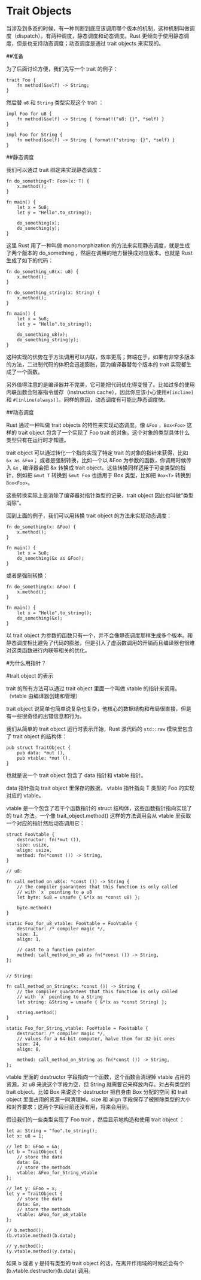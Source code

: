 Trait Objects
===

当涉及到多态的时候，有一种判断到底应该调用哪个版本的机制，这种机制叫做调度（dispatch）。有两种调度，静态调度和动态调度。Rust 更倾向于使用静态调度，但是也支持动态调度；动态调度是通过 trait objects 来实现的。

##准备

为了后面讨论方便，我们先写一个 trait 的例子：

	trait Foo {
	    fn method(&self) -> String;
	}

然后替 `u8` 和 `String` 类型实现这个 trait ：

	impl Foo for u8 {
	    fn method(&self) -> String { format!("u8: {}", *self) }
	}

	impl Foo for String {
	    fn method(&self) -> String { format!("string: {}", *self) }
	}

##静态调度

我们可以通过 trait 绑定来实现静态调度：

	fn do_something<T: Foo>(x: T) {
	    x.method();
	}

	fn main() {
	    let x = 5u8;
	    let y = "Hello".to_string();

	    do_something(x);
	    do_something(y);
	}

这里 Rust 用了一种叫做 monomorphization 的方法来实现静态调度，就是生成了两个版本的 do_something ，然后在调用的地方替换成对应版本。也就是 Rust 生成了如下的代码：

	fn do_something_u8(x: u8) {
	    x.method();
	}

	fn do_something_string(x: String) {
	    x.method();
	}

	fn main() {
	    let x = 5u8;
	    let y = "Hello".to_string();

	    do_something_u8(x);
	    do_something_string(y);
	}

这种实现的优势在于方法调用可以内联，效率更高；弊端在于，如果有非常多版本的方法，二进制代码的体积会迅速膨胀，因为编译器替每个版本的 trait 实现都生成了一个函数。

另外值得注意的是编译器并不完美，它可能把代码优化得变慢了。比如过多的使用内联函数会阻塞指令缓存（instruction cache），因此你应该小心使用`#[incline]` 和 `#[inline(always)]`。同样的原因，动态调度有可能比静态调度快。

##动态调度

Rust 通过一种叫做 trait objects 的特性来实现动态调度。像 `&Foo` ，`Box<Foo>` 这样的 trait object 包含了一个实现了 Foo trait 的对象。这个对象的类型具体什么类型只有在运行时才知道。

trait object 可以通过转化一个指向实现了特定 trait 的对象的指针来获得，比如 `&x as &Foo`； 或者是强制转换，比如一个以 &Foo 为参数的函数，你调用时候传入 `&x` , 编译器会把 &x 转换成 trait object。这些转换同样适用于可变类型的指针，例如把 `&mut T` 转换到 `&mut Foo` 也适用于 Box 类型，比如把 `Box<T>` 转换到 `Box<Foo>`。

这些转换实际上是消除了编译器对指针类型的记录，trait object 因此也叫做“类型消除”。

回到上面的例子，我们可以用转换 trait object 的方法来实现动态调度：

	fn do_something(x: &Foo) {
	    x.method();
	}

	fn main() {
	    let x = 5u8;
	    do_something(&x as &Foo);
	}

或者是强制转换：

	fn do_something(x: &Foo) {
	    x.method();
	}

	fn main() {
	    let x = "Hello".to_string();
	    do_something(&x);
	}

以 trait object 为参数的函数只有一个，并不会像静态调度那样生成多个版本。和静态调度相比避免了代码的膨胀，但是引入了虚函数调用的开销而且编译器也很难对这类函数进行内联等相关的优化。

#为什么用指针？

#trait object 的表示

trait 的所有方法可以通过 trait object 里面一个叫做 vtable 的指针来调用。（vtable 由编译器创建和管理）

trait object 说简单也简单说复杂也复杂，他核心的数据结构和布局很直接，但是有一些很奇怪的出错信息和行为。

我们从简单的 trait object 运行时表示开始，Rust 源代码的 `std::raw` 模块里包含了 trait object 的结构体：

	pub struct TraitObject {
	    pub data: *mut (),
	    pub vtable: *mut (),
	}

也就是说一个 trait object 包含了 data 指针和 vtable 指针。

data 指针指向 trait object 里保存的数据， vtable 指针指向 T 类型的 Foo 的实现对应的 vtable。

vtable 是一个包含了若干个函数指针的 struct 结构体，这些函数指针指向实现了的 trait 方法。一个像 trait_object.method() 这样的方法调用会从 vtable 里获取一个对应的指针然后动态调用它：

	struct FooVtable {
	    destructor: fn(*mut ()),
	    size: usize,
	    align: usize,
	    method: fn(*const ()) -> String,
	}

	// u8:

	fn call_method_on_u8(x: *const ()) -> String {
	    // the compiler guarantees that this function is only called
	    // with `x` pointing to a u8
	    let byte: &u8 = unsafe { &*(x as *const u8) };

	    byte.method()
	}

	static Foo_for_u8_vtable: FooVtable = FooVtable {
	    destructor: /* compiler magic */,
	    size: 1,
	    align: 1,

	    // cast to a function pointer
	    method: call_method_on_u8 as fn(*const ()) -> String,
	};


	// String:

	fn call_method_on_String(x: *const ()) -> String {
	    // the compiler guarantees that this function is only called
	    // with `x` pointing to a String
	    let string: &String = unsafe { &*(x as *const String) };

	    string.method()
	}

	static Foo_for_String_vtable: FooVtable = FooVtable {
	    destructor: /* compiler magic */,
	    // values for a 64-bit computer, halve them for 32-bit ones
	    size: 24,
	    align: 8,

	    method: call_method_on_String as fn(*const ()) -> String,
	};

vtable 里面的 destructor 字段指向一个函数，这个函数会清理掉 vtable 占用的资源，对 u8 来说这个字段为空，但 String 就需要它来释放内存。对占有类型的 trait object，比如 Box<Foo> 来说这个 destructor 把自身由 Box 分配的空间 和 trait object 里面占用的资源一同清理掉。size 和  align 字段保存了被擦除类型的大小和对齐要求；这两个字段目前还没有用，将来会用到。

假设我们的一些类型实现了 Foo trait ，然后显示地构造和使用 trait object ：

	let a: String = "foo".to_string();
	let x: u8 = 1;

	// let b: &Foo = &a;
	let b = TraitObject {
	    // store the data
	    data: &a,
	    // store the methods
	    vtable: &Foo_for_String_vtable
	};

	// let y: &Foo = x;
	let y = TraitObject {
	    // store the data
	    data: &x,
	    // store the methods
	    vtable: &Foo_for_u8_vtable
	};

	// b.method();
	(b.vtable.method)(b.data);

	// y.method();
	(y.vtable.method)(y.data);

如果 b 或者 y 是持有类型的 trait object 的话，在离开作用域的时候还会有个 (b.vtable.destructor)(b.data) 调用。